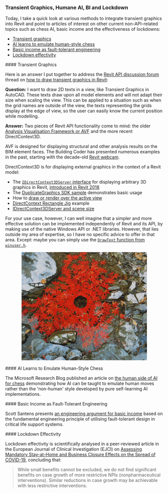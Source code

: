 <head>
<meta http-equiv="Content-Type" content="text/html; charset=utf-8">
<link rel="stylesheet" type="text/css" href="bc.css">
<script src="https://cdn.rawgit.com/google/code-prettify/master/loader/run_prettify.js" type="text/javascript"></script>
</head>

<!---

- How to draw transient graphics in Revit
  https://forums.autodesk.com/t5/revit-api-forum/how-to-draw-transient-graphics-in-revit/td-p/10000065/jump-to/first-unread-message

- The human side of AI for chess
  https://www.microsoft.com/en-us/research/blog/the-human-side-of-ai-for-chess/

- An Engineering Argument for Basic Income
  https://scottsantens.com/engineering-argument-for-unconditional-universal-basic-income-ubi-fault-tolerance-graceful-failure-redundancy
  Utilizing fault-tolerant design in critical life support systems

- Assessing Mandatory Stay-at-Home and Business Closure Effects on the Spread of COVID-19
  https://onlinelibrary.wiley.com/doi/10.1111/eci.13484

- Stanford Studie mit Top Medizin-Wissenschaftler Ioannidis zeigt keinen Nutzen von Lockdowns
  https://tkp.at/2021/01/11/stanford-studie-mit-top-medizin-wissenschaftler-ioannidis-zeigt-keinen-nutzen-von-lockdowns/

twitter:

AI emulating human-style chess, basic income as fault-tolerant engineering, lockdown effectivity and transient graphics with the #RevitAPI @AutodeskForge @AutodeskRevit #bim #DynamoBim #ForgeDevCon http://autode.sk/transientgfx

A quick look at various methods to integrate transient graphics into Revit and pointers to articles of interest on other current non-API-related topics such as chess AI, basic income and the effectiveness of lockdowns
&ndash; Transient graphics
&ndash; AI learns to emulate human-style chess
&ndash; Basic income as fault-tolerant engineering
&ndash; Lockdown effectivity...

linkedin:

AI emulating human-style chess, basic income as fault-tolerant engineering, lockdown effectivity and transient graphics with the #RevitAPI

http://autode.sk/transientgfx

A quick look at various methods to integrate transient graphics into Revit and pointers to articles of interest on other current non-API-related topics such as chess AI, basic income and the effectiveness of lockdowns:

- Transient graphics
- AI learns to emulate human-style chess
- Basic income as fault-tolerant engineering
- Lockdown effectivity...

#bim #DynamoBim #ForgeDevCon #Revit #API #IFC #SDK #AI #VisualStudio #Autodesk #AEC #adsk 

the [Revit API discussion forum](http://forums.autodesk.com/t5/revit-api-forum/bd-p/160) thread

<center>
<img src="img/" alt="" title="" width="600"/>
<p style="font-size: 80%; font-style:italic"></p>
<p style="font-size: 80%; font-style:italic">
<a href=""></a>
</p>
</center>

-->

### Transient Graphics, Humane AI, BI and Lockdown

Today, I take a quick look at various methods to integrate transient graphics into Revit and point to articles of interest on other current non-API-related topics such as chess AI, basic income and the effectiveness of lockdowns:

- [Transient graphics](#2)
- [AI learns to emulate human-style chess](#3)
- [Basic income as fault-tolerant engineering](#4)
- [Lockdown effectivity](#5)

####<a name="2"></a> Transient Graphics

Here is an answer I put together to address 
the [Revit API discussion forum](http://forums.autodesk.com/t5/revit-api-forum/bd-p/160) thread
on [how to draw transient graphics in Revit](https://forums.autodesk.com/t5/revit-api-forum/how-to-draw-transient-graphics-in-revit/m-p/10000065):

**Question:** I want to draw 2D texts in a view, like Transient Graphics in AutoCAD.
These texts draw upon all model elements and will not adapt their size when scaling the view.
This can be applied to a situation such as when the grid names are outside of the view, the texts representing the grids display at the edge of view, so the user can easily know the current position while modelling.

**Answer:** Two pieces of Revit API functionality come to mind: the older [Analysis Visualisation Framework or AVF](https://thebuildingcoder.typepad.com/blog/avf) and the more recent DirectContext3D.

AVF is designed for displaying structural and other analysis results on the BIM element faces.
The Building Coder has presented numerous examples in the past, starting with the decade-old [Revit webcam](https://thebuildingcoder.typepad.com/blog/2012/02/revit-webcam-2012.html).

DirectContext3D is for displaying external graphics in the context of a Revit model:

- The [`IDirectContext3DServer` interface](https://www.revitapidocs.com/2020/7709521d-9954-ef80-1f13-3bc6ee660d5d.htm) for
displaying arbitrary 3D graphics in Revit, [introduced in Revit 2018](https://thebuildingcoder.typepad.com/blog/2017/04/whats-new-in-the-revit-2018-api.html#3.26)
- The [DuplicateGraphics SDK sample](https://thebuildingcoder.typepad.com/blog/2017/05/revit-2017-and-2018-sdk-samples.html#4.2) demonstrates
basic usage
- How to [draw or render over the active view](https://forums.autodesk.com/t5/revit-api-forum/draw-render-over-the-activeview/m-p/7074503)
- [DirectContext Rectangle Jig](https://thebuildingcoder.typepad.com/blog/2020/10/onbox-directcontext-jig-and-no-cdn.html#3) example
- [IDirectContext3DServer and scene size](https://forums.autodesk.com/t5/revit-api-forum/idirectcontext3dserver-and-scene-size/m-p/9939322)

For your use case, however, I can well imagine that a simpler and more effective solution can be implemented independently of Revit and its API, by making use of the native Windows API or .NET libraries.
However, that lies outside my area of expertise, so I have no specific advice to offer in that area.
Except: maybe you can simply use the [`DrawText` function from `winuser.h`](https://docs.microsoft.com/en-us/windows/win32/api/winuser/nf-winuser-drawtext).

<center>
<img src="img/andy_goldsworthy_leaves.jpg" alt="Transient nature art by Andy Goldsworthy" title="Transient nature art by Andy Goldsworthy" width="400"/> <!-- 800 -->
</center>

####<a name="3"></a> AI Learns to Emulate Human-Style Chess

The Microsoft Research Blog published an article
on [the human side of AI for chess](https://www.microsoft.com/en-us/research/blog/the-human-side-of-ai-for-chess) demonstrating
how AI can be taught to emulate human moves rather than the 'non-human' style developed by pure self-learning AI implementations.

####<a name="4"></a> Basic Income as Fault-Tolerant Engineering 

Scott Santens
presents [an engineering argument for basic income](https://scottsantens.com/engineering-argument-for-unconditional-universal-basic-income-ubi-fault-tolerance-graceful-failure-redundancy) based
on the fundamental engineering principle of utilising fault-tolerant design in critical life support systems.

####<a name="5"></a> Lockdown Effectivity

Lockdown effectivity is scientifically analysed in a peer-reviewed article in
the European Journal of Clinical Investigation (EJCI)
on [Assessing Mandatory Stay-at-Home and Business Closure Effects on the Spread of COVID-19](https://onlinelibrary.wiley.com/doi/10.1111/eci.13484),
concluding that:

> While small benefits cannot be excluded, we do not find significant benefits on case growth of more restrictive NPIs (nonpharmaceutical interventions).
Similar reductions in case growth may be achievable with less restrictive interventions.

<!--
Stanford Studie mit Top Medizin-Wissenschaftler Ioannidis zeigt keinen Nutzen von Lockdowns
https://tkp.at/2021/01/11/stanford-studie-mit-top-medizin-wissenschaftler-ioannidis-zeigt-keinen-nutzen-von-lockdowns/
-->
